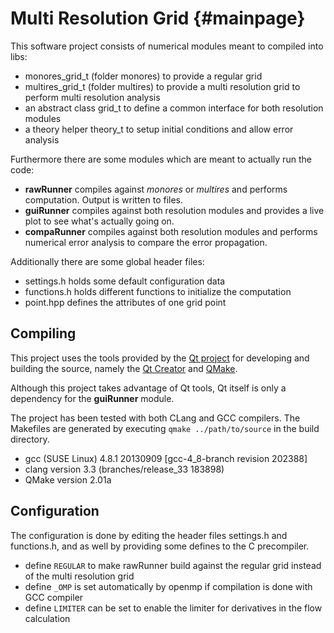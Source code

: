 Multi Resolution Grid {#mainpage}
=====================

This software project consists of numerical modules meant to compiled into libs:

- monores_grid_t (folder monores) to provide a regular grid
- multires_grid_t (folder multires) to provide a multi resolution grid to perform multi resolution analysis
- an abstract class grid_t to define a common interface for both resolution modules
- a theory helper theory_t to setup initial conditions and allow error analysis

Furthermore there are some modules which are meant to actually run the code:

- **rawRunner** compiles against *monores* or *multires* and performs computation.
  Output is written to files.
- **guiRunner** compiles against both resolution modules and provides a live plot to see
  what's actually going on.
- **compaRunner** compiles against both resolution modules and performs numerical error
  analysis to compare the error propagation.

Additionally there are some global header files:

- settings.h holds some default configuration data
- functions.h holds different functions to initialize the computation
- point.hpp defines the attributes of one grid point

## Compiling

This project uses the tools provided by the [Qt project](http://qt-project.org/)
for developing and building the source, namely the [Qt Creator](http://qt-project.org/wiki/Category:Tools::QtCreator)
and [QMake](http://qt-project.org/doc/qt-4.8/qmake-manual.html).

Although this project takes advantage of Qt tools, Qt itself is only a dependency for
the **guiRunner** module.

The project has been tested with both CLang and GCC compilers. The Makefiles are
generated by executing `qmake ../path/to/source` in the build directory.

- gcc (SUSE Linux) 4.8.1 20130909 [gcc-4_8-branch revision 202388]
- clang version 3.3 (branches/release_33 183898)
- QMake version 2.01a

## Configuration

The configuration is done by editing the header files settings.h and functions.h,
and as well by providing some defines to the C precompiler.

- define `REGULAR` to make rawRunner build against the regular grid instead of the multi resolution grid
- define `_OMP` is set automatically by openmp if compilation is done with GCC compiler
- define `LIMITER` can be set to enable the limiter for derivatives in the flow calculation
